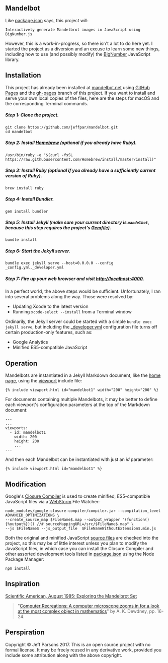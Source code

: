 Mandelbot
---------

Like [package.json](package.json) says, this project will:

	Interactively generate Mandelbrot images in JavaScript using BigNumber.js
	
However, this is a work-in-progress, so there isn't a lot to do here yet.  I started the project as a diversion
and an excuse to learn some new things, including how to use (and possibly modify) the
[BigNumber](https://github.com/jeffpar/bignumber.js) JavaScript library.

Installation
------------

This project has already been installed at [mandelbot.net](http://mandelbot.net/) using
[GitHub Pages](https://pages.github.com/) and the [gh-pages](https://github.com/jeffpar/mandelbot/tree/gh-pages)
branch of this project.  If you want to install and serve your own local copies of the files, here are the steps
for macOS and the corresponding Terminal commands.

##### Step 1: Clone the project.

	git clone https://github.com/jeffpar/mandelbot.git
	cd mandelbot

##### Step 2: Install [Homebrew](https://brew.sh/) (optional if you already have Ruby).

	/usr/bin/ruby -e "$(curl -fsSL https://raw.githubusercontent.com/Homebrew/install/master/install)"
	
##### Step 3: Install Ruby (optional if you already have a sufficiently current version of Ruby).

	brew install ruby

##### Step 4: Install Bundler.

	gem install bundler

##### Step 5: Install Jekyll (make sure your current directory is `mandelbot`, because this step requires the project's [Gemfile](Gemfile)). 

	bundle install

##### Step 6: Start the Jekyll server.

	bundle exec jekyll serve --host=0.0.0.0 --config _config.yml,_developer.yml

##### Step 7: Fire up your web browser and visit [http://localhost:4000](http://localhost:4000/).

In a perfect world, the above steps would be sufficient.  Unfortunately, I ran into several problems along the way.
Those were resolved by:

- Updating Xcode to the latest version
- Running `xcode-select --install` from a Terminal window

Ordinarily, the Jekyll server could be started with a simple `bundle exec jekyll serve`, but including the
[_developer.yml](_developer.yml) configuration file turns off certain production-only features, such as:

- Google Analytics
- Minified ES5-compatible JavaScript

Operation
---------

Mandelbots are instantiated in a Jekyll Markdown document, like the [home page](INDEX.md), using the
[viewport](_includes/viewport.html) include file:

	{% include viewport.html id="mandelbot1" width="200" height="200" %}
	
For documents containing multiple Mandelbots, it may be better to define each viewport's configuration parameters at the
top of the Markdown document:

	---
	...
	viewports:
	  - id: mandelbot1
	    width: 200
	    height: 200
	    ...
	---

And then each Mandelbot can be instantiated with just an *id* parameter:

	{% include viewport.html id="mandelbot1" %}

Modification
------------

Google's [Closure Compiler](https://developers.google.com/closure/compiler/) is used to create minified, ES5-compatible
JavaScript files via a [WebStorm](https://www.jetbrains.com/webstorm/) File Watcher:

	node_modules/google-closure-compiler/compiler.jar --compilation_level ADVANCED_OPTIMIZATIONS \
	--create_source_map $FileName$.map --output_wrapper "(function(){%output%})() //# sourceMappingURL=/src/$FileName$.map" \
	--js $FileName$ --js_output_file  $FileNameWithoutExtension$.min.js

Both the original and minified JavaScript [source files](/src/) are checked into the project, so this may be of little interest
unless you plan to modify the JavaScript files, in which case you can install the Closure Compiler and other assorted development
tools listed in [package.json](package.json) using the Node Package Manager:

	npm install

Inspiration
-----------

[Scientific American, August 1985: Exploring the Mandelbrot Set](http://mandelbot.net/pubs/Dewdney_Mandelbrot.pdf)

> "[Computer Recreations: A computer microscope zooms in for a look at the most complex object in mathematics](https://www.scientificamerican.com/article/mandelbrot-set)"
by A. K. Dewdney, pp. 16-24.

Perspiration
------------

Copyright © Jeff Parsons 2017.  This is an open source project with no formal license.  It may be freely reused in any
derivative work, provided you include some attribution along with the above copyright.
